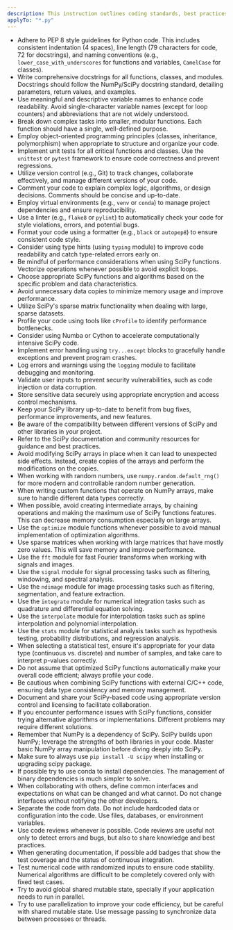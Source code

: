 ```yaml
---
description: This instruction outlines coding standards, best practices, and common pitfalls for developing scientific computing applications using the SciPy library. It emphasizes clarity, maintainability, performance, and security for efficient SciPy development.
applyTo: "*.py"
---
```

- Adhere to PEP 8 style guidelines for Python code. This includes consistent indentation (4 spaces), line length (79 characters for code, 72 for docstrings), and naming conventions (e.g., `lower_case_with_underscores` for functions and variables, `CamelCase` for classes).
- Write comprehensive docstrings for all functions, classes, and modules. Docstrings should follow the NumPy/SciPy docstring standard, detailing parameters, return values, and examples.
- Use meaningful and descriptive variable names to enhance code readability. Avoid single-character variable names (except for loop counters) and abbreviations that are not widely understood.
- Break down complex tasks into smaller, modular functions. Each function should have a single, well-defined purpose.
- Employ object-oriented programming principles (classes, inheritance, polymorphism) when appropriate to structure and organize your code.
- Implement unit tests for all critical functions and classes. Use the `unittest` or `pytest` framework to ensure code correctness and prevent regressions.
- Utilize version control (e.g., Git) to track changes, collaborate effectively, and manage different versions of your code.
- Comment your code to explain complex logic, algorithms, or design decisions. Comments should be concise and up-to-date.
- Employ virtual environments (e.g., `venv` or `conda`) to manage project dependencies and ensure reproducibility.
- Use a linter (e.g., `flake8` or `pylint`) to automatically check your code for style violations, errors, and potential bugs.
- Format your code using a formatter (e.g., `black` or `autopep8`) to ensure consistent code style.
- Consider using type hints (using `typing` module) to improve code readability and catch type-related errors early on.
- Be mindful of performance considerations when using SciPy functions. Vectorize operations whenever possible to avoid explicit loops.
- Choose appropriate SciPy functions and algorithms based on the specific problem and data characteristics.
- Avoid unnecessary data copies to minimize memory usage and improve performance.
- Utilize SciPy's sparse matrix functionality when dealing with large, sparse datasets.
- Profile your code using tools like `cProfile` to identify performance bottlenecks.
- Consider using Numba or Cython to accelerate computationally intensive SciPy code.
- Implement error handling using `try...except` blocks to gracefully handle exceptions and prevent program crashes.
- Log errors and warnings using the `logging` module to facilitate debugging and monitoring.
- Validate user inputs to prevent security vulnerabilities, such as code injection or data corruption.
- Store sensitive data securely using appropriate encryption and access control mechanisms.
- Keep your SciPy library up-to-date to benefit from bug fixes, performance improvements, and new features.
- Be aware of the compatibility between different versions of SciPy and other libraries in your project.
- Refer to the SciPy documentation and community resources for guidance and best practices.
- Avoid modifying SciPy arrays in place when it can lead to unexpected side effects. Instead, create copies of the arrays and perform the modifications on the copies.
- When working with random numbers, use `numpy.random.default_rng()` for more modern and controllable random number generation.
- When writing custom functions that operate on NumPy arrays, make sure to handle different data types correctly.
- When possible, avoid creating intermediate arrays, by chaining operations and making the maximum use of SciPy functions features. This can decrease memory consumption especially on large arrays.
- Use the `optimize` module functions whenever possible to avoid manual implementation of optimization algorithms.
- Use sparse matrices when working with large matrices that have mostly zero values. This will save memory and improve performance.
- Use the `fft` module for fast Fourier transforms when working with signals and images.
- Use the `signal` module for signal processing tasks such as filtering, windowing, and spectral analysis.
- Use the `ndimage` module for image processing tasks such as filtering, segmentation, and feature extraction.
- Use the `integrate` module for numerical integration tasks such as quadrature and differential equation solving.
- Use the `interpolate` module for interpolation tasks such as spline interpolation and polynomial interpolation.
- Use the `stats` module for statistical analysis tasks such as hypothesis testing, probability distributions, and regression analysis.
- When selecting a statistical test, ensure it's appropriate for your data type (continuous vs. discrete) and number of samples, and take care to interpret p-values correctly.
- Do not assume that optimized SciPy functions automatically make your overall code efficient; always profile your code.
- Be cautious when combining SciPy functions with external C/C++ code, ensuring data type consistency and memory management.
- Document and share your SciPy-based code using appropriate version control and licensing to facilitate collaboration.
- If you encounter performance issues with SciPy functions, consider trying alternative algorithms or implementations. Different problems may require different solutions.
- Remember that NumPy is a dependency of SciPy. SciPy builds upon NumPy; leverage the strengths of both libraries in your code. Master basic NumPy array manipulation before diving deeply into SciPy.
- Make sure to always use `pip install -U scipy` when installing or upgrading scipy package.
- If possible try to use conda to install dependencies. The management of binary dependencies is much simpler to solve.
- When collaborating with others, define common interfaces and expectations on what can be changed and what cannot. Do not change interfaces without notifying the other developers.
- Separate the code from data. Do not include hardcoded data or configuration into the code. Use files, databases, or environment variables.
- Use code reviews whenever is possible. Code reviews are useful not only to detect errors and bugs, but also to share knowledge and best practices.
- When generating documentation, if possible add badges that show the test coverage and the status of continuous integration.
- Test numerical code with randomized inputs to ensure code stability. Numerical algorithms are difficult to be completely covered only with fixed test cases.
- Try to avoid global shared mutable state, specially if your application needs to run in parallel.
- Try to use parallelization to improve your code efficiency, but be careful with shared mutable state. Use message passing to synchronize data between processes or threads.